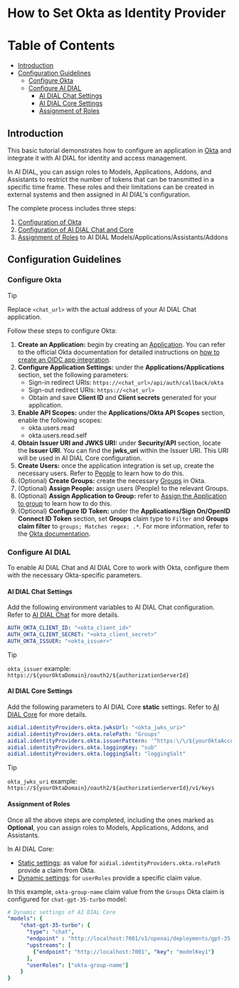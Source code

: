 
<!-- omit from toc -->
# How to Set Okta as Identity Provider

<div class="docusaurus-ignore">

<!-- omit from toc -->
# Table of Contents

- [Introduction](#introduction)
- [Configuration Guidelines](#configuration-guidelines)
  - [Configure Okta](#configure-okta)
  - [Configure AI DIAL](#configure-ai-dial)
    - [AI DIAL Chat Settings](#ai-dial-chat-settings)
    - [AI DIAL Core Settings](#ai-dial-core-settings)
    - [Assignment of Roles](#assignment-of-roles)
  
</div>

## Introduction

This basic tutorial demonstrates how to configure an application in [Okta](https://www.okta.com/customer-identity/single-sign-on) and integrate it with AI DIAL for identity and access management.

In AI DIAL, you can assign roles to Models, Applications, Addons, and Assistants to restrict the number of tokens that can be transmitted in a specific time frame. These roles and their limitations can be created in external systems and then assigned in AI DIAL's configuration.

The complete process includes three steps:

1. [Configuration of Okta](#configure-okta)
2. [Configuration of AI DIAL Chat and Core](#configure-ai-dial)
3. [Assignment of Roles](#assignment-of-roles) to AI DIAL Models/Applications/Assistants/Addons

## Configuration Guidelines

### Configure Okta

> [!TIP]
> Replace `<chat_url>` with the actual address of your AI DIAL Chat application.

Follow these steps to configure Okta:

1. **Create an Application:** begin by creating an [Application](https://help.okta.com/okta_help.htm?type=oie&locale=en&id=csh-apps-main). You can refer to the official Okta documentation for detailed instructions on [how to create an OIDC app integration](https://help.okta.com/oie/en-us/content/topics/apps/apps_app_integration_wizard_oidc.htm).
2. **Configure Application Settings:** under the **Applications/Applications** section, set the following parameters:
    - Sign-in redirect URIs: `https://<chat_url>/api/auth/callback/okta`
    - Sign-out redirect URIs: `https://<chat_url>`
    - Obtain and save **Client ID** and **Client secrets** generated for your application.
3. **Enable API Scopes:** under the **Applications/Okta API Scopes** section, enable the following scopes:
    - okta.users.read
    - okta.users.read.self
4. **Obtain Issuer URI and JWKS URI:** under **Security/API** section, locate the **Issuer URI**. You can find the **jwks_uri** within the Issuer URI. This URI will be used in AI DIAL Core configuration.
5. **Create Users:** once the application integration is set up, create the necessary users. Refer to [People](https://help.okta.com/oie/en-us/content/topics/users-groups-profiles/usgp-people.htm) to learn how to do this.
6. (Optional) **Create Groups:** create the necessary [Groups](https://help.okta.com/oie/en-us/content/topics/users-groups-profiles/usgp-groups-main.htm) in Okta.
7. (Optional) **Assign People:** assign users (People) to the relevant Groups.
8. (Optional) **Assign Application to Group:** refer to [Assign the Application to group](https://help.okta.com/oie/en-us/content/topics/users-groups-profiles/usgp-assign-app-group.htm) to learn how to do this.
9. (Optional) **Configure ID Token:** under the **Applications/Sign On/OpenID Connect ID Token** section, set **Groups** claim type to `Filter` and **Groups claim filter** to `groups; Matches regex: .*`. For more information, refer to the [Okta documentation](https://developer.okta.com/docs/guides/customize-tokens-groups-claim/main/).


### Configure AI DIAL

To enable AI DIAL Chat and AI DIAL Core to work with Okta, configure them with the necessary Okta-specific parameters.

#### AI DIAL Chat Settings

Add the following environment variables to AI DIAL Chat configuration. Refer to [AI DIAL Chat](https://github.com/epam/ai-dial-chat/blob/development/apps/chat/README.md#environment-variables) for more details.
   
  ```yaml
  AUTH_OKTA_CLIENT_ID: "<okta_client_id>"
  AUTH_OKTA_CLIENT_SECRET: "<okta_client_secret>"
  AUTH_OKTA_ISSUER: "<okta_issuer>" 
  ```

> [!TIP]
> `okta_issuer` example: `https://${yourOktaDomain}/oauth2/${authorizationServerId}`

#### AI DIAL Core Settings

Add the following parameters to AI DIAL Core **static** settings. Refer to [AI DIAL Core](https://github.com/epam/ai-dial-core?tab=readme-ov-file#static-settings) for more details.
   
  ```yaml
  aidial.identityProviders.okta.jwksUrl: "<okta_jwks_uri>"
  aidial.identityProviders.okta.rolePath: "Groups"
  aidial.identityProviders.okta.issuerPattern: '^https:\/\/${yourOktaAccount}\.okta\.com.*$'
  aidial.identityProviders.okta.loggingKey: "sub"
  aidial.identityProviders.okta.loggingSalt: "loggingSalt"
  ```
  > [!TIP]
  > `okta_jwks_uri` example: `https://${yourOktaDomain}/oauth2/${authorizationServerId}/v1/keys`

#### Assignment of Roles

Once all the above steps are completed, including the ones marked as **Optional**, you can assign roles to Models, Applications, Addons, and Assistants.

In AI DIAL Core:

* [Static settings](https://github.com/epam/ai-dial-core?tab=readme-ov-file#static-settings): as value for `aidial.identityProviders.okta.rolePath` provide a claim from Okta.
* [Dynamic settings](https://github.com/epam/ai-dial-core?tab=readme-ov-file#dynamic-settings): for `userRoles` provide a specific claim value. 

In this example, `okta-group-name` claim value from the `Groups` Okta claim is configured for `chat-gpt-35-turbo` model:

```yaml
# Dynamic settings of AI DIAL Core
"models": {
    "chat-gpt-35-turbo": {
      "type": "chat",
      "endpoint" : "http://localhost:7001/v1/openai/deployments/gpt-35-turbo/chat/completions",
      "upstreams": [
        {"endpoint": "http://localhost:7001", "key": "modelKey1"}
      ],
      "userRoles": ["okta-group-name"]
    }
}
```
